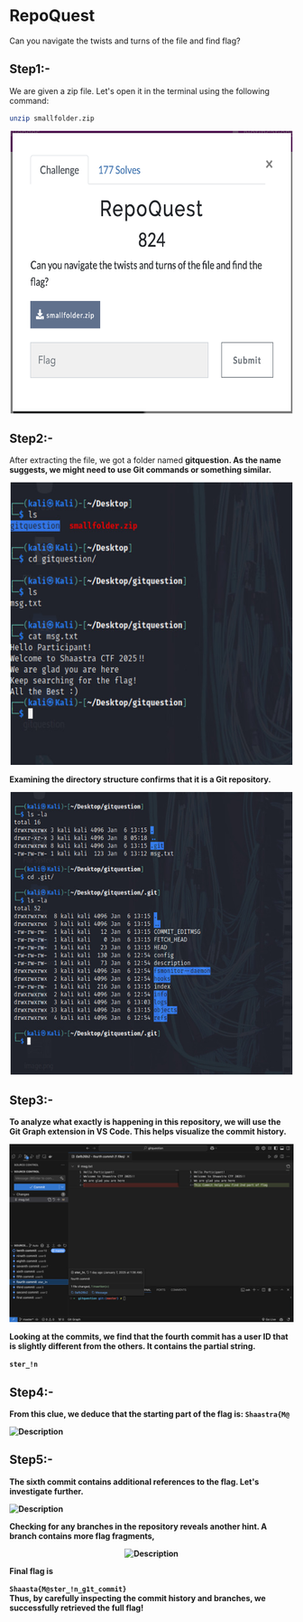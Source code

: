 # RepoQuest

Can you navigate the twists and turns of the file and find flag?

## Step1:-


We are given a zip file. Let's open it in the terminal using the following command:
```bash
unzip smallfolder.zip
```

<p align="center">
  <img src="image1.png" alt="Description" width="500" height="500">
</p>

## Step2:-

After extracting the file, we got a folder named <b>gitquestion<b>.
 As the name suggests, we might need to use Git commands or something similar.



<p align="center">
  <img src="image2.jpeg" alt="Description" width="500" height="500">
</p>
Examining the directory structure confirms that it is a Git repository.
<p align="center">
  <img src="image3.jpeg" alt="Description" width="500" height="500">
</p>

## Step3:-
To analyze what exactly is happening in this repository, we will use the Git Graph extension in VS Code. This helps visualize the commit history.
<p align="center">
<img src="image4.png" alt="Description" >

</p>
Looking at the commits, we find that the fourth commit has a user ID that is slightly different from the others. It contains the partial string.

```ster_!n```

## Step4:-
From this clue, we deduce that the starting part of the flag is: ```Shaastra{M@```

<p>
  <img src="image5.png" alt="Description" >
</p>

## Step5:-
The sixth commit contains additional references to the flag. Let's investigate further.

  <p><img src="image6.png" alt="Description" >
</p>
Checking for any branches in the repository reveals another hint. A branch contains more flag fragments, 
<p align="center">
  <img src="image7.png" alt="Description" width="300" height="300">
</p>
Final flag is

```Shaasta{M@ster_!n_g1t_commit}```<br>
Thus, by carefully inspecting the commit history and branches, we successfully retrieved the full flag!